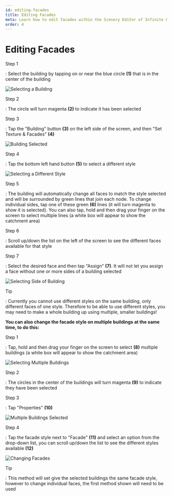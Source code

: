 ```yaml
---
id: editing-facades
title: Editing Facades
meta: Learn how to edit facades within the Scenery Editor of Infinite Flight.
order: 4
---
```




# Editing Facades



Step 1

: Select the building by tapping on or near the blue circle **(1)** that is in the center of the building



![Selecting a Building](_images/manual/frames/selecting-building-2.png)



Step 2

: The circle will turn magenta **(2)** to indicate it has been selected



Step 3

: Tap the "Building" button **(3)** on the left side of the screen, and then "Set Texture & Facades" **(4)**



![Building Selected](_images/manual/frames/building-selected.png)



Step 4

: Tap the bottom left hand button **(5)** to select a different style 



![Selecting a Different Style](_images/manual/frames/set-textures-&-facades.png)



Step 5

: The building will automatically change all faces to match the style selected and will be surrounded by green lines that join each node. To change individual sides, tap one of these green **(6)** lines (it will turn magenta to show it is selected). You can also tap, hold and then drag your finger on the screen to select multiple lines (a white box will appear to show the catchment area)



Step 6

: Scroll up/down the list on the left of the screen to see the different faces available for that style



Step 7

: Select the desired face and then tap "Assign" **(7)**. It will not let you assign a face without one or more sides of a building selected



![Selecting Side of Building](_images/manual/frames/selecting-one-side.png)



Tip

: Currently you cannot use different styles on the same building, only different faces of one style. Therefore to be able to use different styles, you may need to make a whole building up using multiple, smaller buildings!



**You can also change the facade style on multiple buildings at the same time, to do this:**



Step 1

: Tap, hold and then drag your finger on the screen to select **(8)** multiple buildings (a white box will appear to show the catchment area)



![Selecting Multiple Buildings](_images/manual/frames/selecting-multiple-buildings.png)



Step 2

: The circles in the center of the buildings will turn magenta **(9)** to indicate they have been selected



Step 3

: Tap "Properties" **(10)**



![Multiple Buildings Selected](_images/manual/frames/multiple-buildings-selected.png)



Step 4

: Tap the facade style next to "Facade" **(11)** and select an option from the drop-down list, you can scroll up/down the list to see the different styles available **(12)**



![Changing Facades](_images/manual/frames/changing-facades.png)



Tip

: This method will set give the selected buildings the same facade style, however to change individual faces, the first method shown will need to be used




